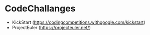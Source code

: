 # CodeChallanges
* KickStart (https://codingcompetitions.withgoogle.com/kickstart)
* ProjectEuler (https://projecteuler.net/)


